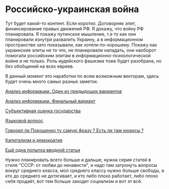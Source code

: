 # Российско-украинская война

Тут будет какой-то контент.
Если коротко. Договорняк элит,
финансирование правых движений РФ.
Я докажу, что войну РФ планировала.
Я покажу путинское мышление, т.е то
как они планировали изнутри развалить Украину,
а в информационном пространстве зато показывали,
как хотели по-хорошему. Покажу как украинские
элиты не то что, не планировали нападать, они наоборот
помогали российским элитам в информационно-психологической войне
и не только. Роль иудейского фашизма тоже будет разобрана, но без
обобщений на всех евреев.

В данный момент это наработки по всем возможным векторам,
здесь будет очень много самых разных заметок.

[Анализ информации. Один из предыдущих вариантов](./01-worldview.md)

[Анализ информации. Финальный вариант](./01-final.md)

[Субъективная оценка государства](./02-states.md)

[Языковой вопрос](./language.md)

[Говорил ли Порошенко ту самую фразу ? Есть ли там нюансы ?](./poroshenko_ih-deti-budut-v-podvalah.md)

[Капитализм и демократия](./democracy.md)

[Ещё одна попытка вводной статьи](./intro.md)

Нужно планировать всего больше и дальше, нужна серия статей в стиле
"СССР: от любви до ненависти", и надо там затронуть вопросы вокруг среднего класса,
мол среднего классу нужно больше свободы, а кто до среднего не дотягивает, и кто
либо плохо работает, либо плохо себя продаёт, вот тем больше заходит социализм и вот эт всё.
